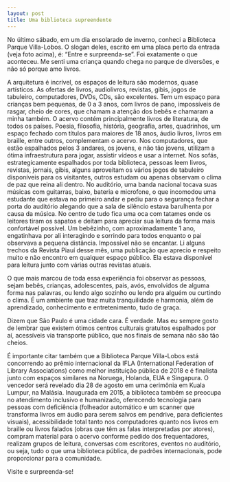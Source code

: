 ```yaml
---
layout: post
title: Uma biblioteca supreendente
---
```


No último sábado, em um dia ensolarado de inverno, conheci a Biblioteca Parque Villa-Lobos. O slogan deles, escrito em uma placa perto da entrada (veja foto acima), é: “Entre e surpreenda-se”. Foi exatamente o que aconteceu. Me senti uma criança quando chega no parque de diversões, e não só porque amo livros.

A arquitetura é incrível, os espaços de leitura são modernos, quase artísticos. As ofertas de livros, audiolivros, revistas, gibis, jogos de tabuleiro, computadores, DVDs, CDs, são excelentes. Tem um espaço para crianças bem pequenas, de 0 a 3 anos, com livros de pano, impossíveis de rasgar, cheio de cores, que chamam a atenção dos bebês e chamaram a minha também. O acervo contém principalmente livros de literatura, de todos os países. Poesia, filosofia, história, geografia, artes, quadrinhos, um espaço fechado com títulos para maiores de 18 anos, áudio livros, livros em braille, entre outros, complementam o acervo. Nos computadores, que estão espalhados pelos 3 andares, os jovens, e não tão jovens, utilizam a ótima infraestrutura para jogar, assistir vídeos e usar a internet. Nos sofás, estrategicamente espalhados por toda biblioteca, pessoas leem livros, revistas, jornais, gibis, alguns aproveitam os vários jogos de tabuleiro disponíveis para os visitantes, outros estudam ou apenas observam o clima de paz que reina ali dentro. No auditório, uma banda nacional tocava suas músicas com guitarras, baixo, bateria e microfone, o que incomodou uma estudante que estava no primeiro andar e pediu para o segurança fechar a porta do auditório alegando que a sala de silêncio estava barulhenta por causa da música. No centro de tudo fica uma oca com tatames onde os leitores tiram os sapatos e deitam para apreciar sua leitura da forma mais confortável possível. Um bebêzinho, com aproximadamente 1 ano, engatinhava por ali interagindo e sorrindo para todos enquanto o pai observava a pequena distância. Impossível não se encantar. Li alguns trechos da Revista Piauí desse mês, uma publicação que aprecio e respeito muito e não encontro em qualquer espaço público. Ela estava disponível para leitura junto com várias outras revistas atuais.

O que mais marcou de toda essa experiência foi observar as pessoas, sejam bebês, crianças, adolescentes, pais, avós, envolvidos de alguma forma nas palavras, ou lendo algo sozinho ou lendo pra alguém ou curtindo o clima. É um ambiente que traz muita tranquilidade e harmonia, além de aprendizado, conhecimento e entretenimento, tudo de graça.

Dizem que São Paulo é uma cidade cara. É verdade. Mas eu sempre gosto de lembrar que existem ótimos centros culturais gratuitos espalhados por aí, acessíveis via transporte público, que nos finais de semana não são tão cheios.

É importante citar também que a Biblioteca Parque Villa-Lobos está concorrendo ao prêmio internacional da IFLA (International Federation of Library Associations) como melhor instituição pública de 2018 e é finalista junto com espaços similares na Noruega, Holanda, EUA e Singapura. O vencedor será revelado dia 28 de agosto em uma cerimônia em Kuala Lumpur, na Malásia. Inaugurada em 2015, a biblioteca também se preocupa no atendimento inclusivo e humanizado, oferecendo tecnologia para pessoas com deficiência (folheador automático e um scanner que transforma livros em áudio para serem salvos em pendrive, para deficientes visuais), acessibilidade total tanto nos computadores quanto nos livros em braille ou livros falados (obras que têm as falas interpretadas por atores), compram material para o acervo conforme pedido dos frequentadores, realizam grupos de leitura, conversas com escritores, eventos no auditório, ou seja, tudo o que uma biblioteca pública, de padrões internacionais, pode proporcionar para a comunidade.

Visite e surpreenda-se!